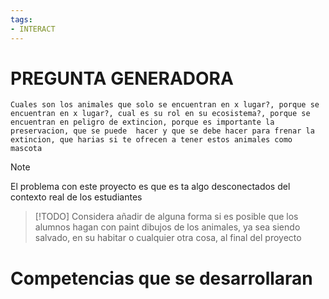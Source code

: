 ```yaml
---
tags:
- INTERACT
---
```


# PREGUNTA GENERADORA
	Cuales son los animales que solo se encuentran en x lugar?, porque se encuentran en x lugar?, cual es su rol en su ecosistema?, porque se encuentran en peligro de extincion, porque es importante la preservacion, que se puede  hacer y que se debe hacer para frenar la extincion, que harias si te ofrecen a tener estos animales como mascota

> [!NOTE]
> El problema con este proyecto es que es ta algo desconectados del contexto real de los estudiantes


> [!TODO] 
> Considera  añadir de alguna forma si es posible que los alumnos hagan con paint dibujos de los animales, ya sea siendo salvado, en su habitar o cualquier otra cosa, al final del proyecto 

  
# Competencias que se desarrollaran


